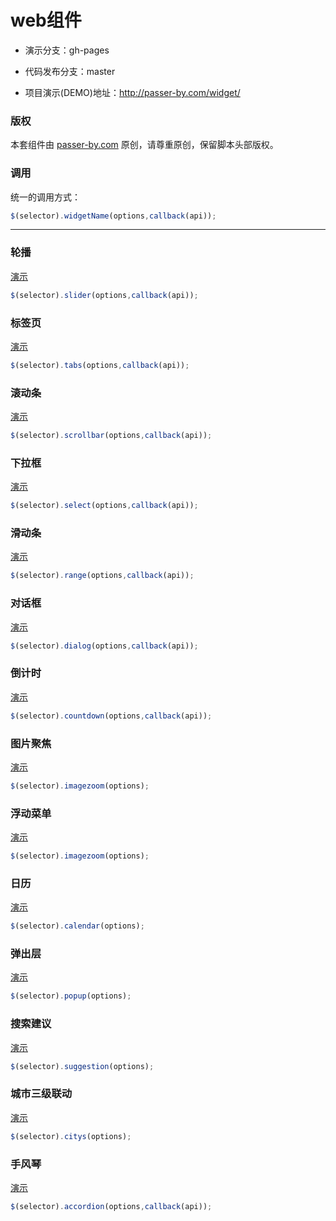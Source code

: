 # web组件

- 演示分支：gh-pages

- 代码发布分支：master

- 项目演示(DEMO)地址：http://passer-by.com/widget/

### 版权
本套组件由 [passer-by.com](http://passer-by.com/) 原创，请尊重原创，保留脚本头部版权。

### 调用
统一的调用方式：
```javascript
$(selector).widgetName(options,callback(api));
```
---

### 轮播
[演示](http://passer-by.com/widget/jquery-slider/)
```javascript
$(selector).slider(options,callback(api));
```

### 标签页
[演示](http://passer-by.com/widget/jquery-tabs/)
```javascript
$(selector).tabs(options,callback(api));
```

### 滚动条
[演示](http://passer-by.com/widget/jquery-scrollbar/)
```javascript
$(selector).scrollbar(options,callback(api));
```

### 下拉框
[演示](http://passer-by.com/widget/jquery-select/)
```javascript
$(selector).select(options,callback(api));
```

### 滑动条
[演示](http://passer-by.com/widget/jquery-range/)
```javascript
$(selector).range(options,callback(api));
```

### 对话框
[演示](http://passer-by.com/widget/jquery-dialog/)
```javascript
$(selector).dialog(options,callback(api));
```

### 倒计时
[演示](http://passer-by.com/widget/jquery-countdown/)
```javascript
$(selector).countdown(options,callback(api));
```

### 图片聚焦
[演示](http://passer-by.com/widget/jquery-imagezoom/)
```javascript
$(selector).imagezoom(options);
```

### 浮动菜单
[演示](http://passer-by.com/widget/jquery-imagezoom/)
```javascript
$(selector).imagezoom(options);
```

### 日历
[演示](http://passer-by.com/widget/jquery-calendar/)
```javascript
$(selector).calendar(options);
```

### 弹出层
[演示](http://passer-by.com/widget/jquery-popup/)
```javascript
$(selector).popup(options);
```

### 搜索建议
[演示](http://passer-by.com/widget/jquery-suggestion/)
```javascript
$(selector).suggestion(options);
```

### 城市三级联动
[演示](http://passer-by.com/widget/jquery-citys/)
```javascript
$(selector).citys(options);
```

### 手风琴
[演示](http://passer-by.com/widget/jquery-accordion/)
```javascript
$(selector).accordion(options,callback(api));
```
